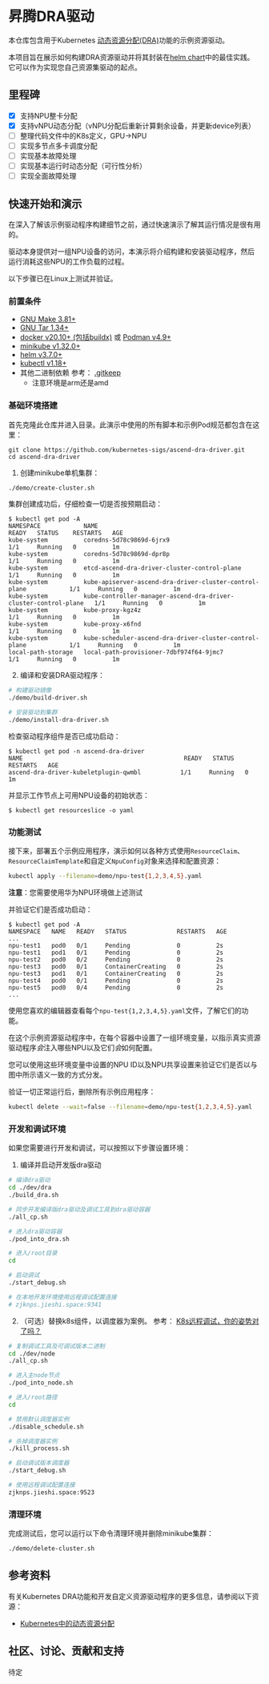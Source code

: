 # 昇腾DRA驱动

本仓库包含用于Kubernetes [动态资源分配(DRA)](https://kubernetes.io/docs/concepts/scheduling-eviction/dynamic-resource-allocation/)功能的示例资源驱动。

本项目旨在展示如何构建DRA资源驱动并将其封装在[helm chart](https://helm.sh/)中的最佳实践。它可以作为实现您自己资源集驱动的起点。

## 里程碑
- [x] 支持NPU整卡分配
- [x] 支持vNPU动态分配（vNPU分配后重新计算剩余设备，并更新device列表）
- [ ] 整理代码文件中的K8s定义，GPU->NPU
- [ ] 实现多节点多卡调度分配
- [ ] 实现基本故障处理
- [ ] 实现基本运行时动态分配（可行性分析）
- [ ] 实现全面故障处理

## 快速开始和演示

在深入了解该示例驱动程序构建细节之前，通过快速演示了解其运行情况是很有用的。

驱动本身提供对一组NPU设备的访问，本演示将介绍构建和安装驱动程序，然后运行消耗这些NPU的工作负载的过程。

以下步骤已在Linux上测试并验证。

### 前置条件

* [GNU Make 3.81+](https://www.gnu.org/software/make/)
* [GNU Tar 1.34+](https://www.gnu.org/software/tar/)
* [docker v20.10+ (包括buildx)](https://docs.docker.com/engine/install/) 或 [Podman v4.9+](https://podman.io/docs/installation)
* [minikube v1.32.0+](https://minikube.sigs.k8s.io/docs/start/)
* [helm v3.7.0+](https://helm.sh/docs/intro/install/)
* [kubectl v1.18+](https://kubernetes.io/docs/reference/kubectl/)
* 其他二进制依赖 参考： [.gitkeep](dev/tools/.gitkeep)
  - 注意环境是arm还是amd

### 基础环境搭建

首先克隆此仓库并进入目录。此演示中使用的所有脚本和示例Pod规范都包含在这里：
```
git clone https://github.com/kubernetes-sigs/ascend-dra-driver.git
cd ascend-dra-driver
```

1. 创建minikube单机集群：
```bash
./demo/create-cluster.sh
```

集群创建成功后，仔细检查一切是否按预期启动：
```console
$ kubectl get pod -A
NAMESPACE            NAME                                                              READY   STATUS    RESTARTS   AGE
kube-system          coredns-5d78c9869d-6jrx9                                          1/1     Running   0          1m
kube-system          coredns-5d78c9869d-dpr8p                                          1/1     Running   0          1m
kube-system          etcd-ascend-dra-driver-cluster-control-plane                      1/1     Running   0          1m
kube-system          kube-apiserver-ascend-dra-driver-cluster-control-plane            1/1     Running   0          1m
kube-system          kube-controller-manager-ascend-dra-driver-cluster-control-plane   1/1     Running   0          1m
kube-system          kube-proxy-kgz4z                                                  1/1     Running   0          1m
kube-system          kube-proxy-x6fnd                                                  1/1     Running   0          1m
kube-system          kube-scheduler-ascend-dra-driver-cluster-control-plane            1/1     Running   0          1m
local-path-storage   local-path-provisioner-7dbf974f64-9jmc7                           1/1     Running   0          1m
```

2. 编译和安装DRA驱动程序：
```bash
# 构建驱动镜像
./demo/build-driver.sh

# 安装驱动到集群
./demo/install-dra-driver.sh
```

检查驱动程序组件是否已成功启动：
```console
$ kubectl get pod -n ascend-dra-driver
NAME                                             READY   STATUS    RESTARTS   AGE
ascend-dra-driver-kubeletplugin-qwmbl           1/1     Running   0          1m
```

并显示工作节点上可用NPU设备的初始状态：
```
$ kubectl get resourceslice -o yaml
```

### 功能测试

接下来，部署五个示例应用程序，演示如何以各种方式使用`ResourceClaim`、`ResourceClaimTemplate`和自定义`NpuConfig`对象来选择和配置资源：
```bash
kubectl apply --filename=demo/npu-test{1,2,3,4,5}.yaml
```
**注意**：您需要使用华为NPU环境做上述测试

并验证它们是否成功启动：
```console
$ kubectl get pod -A
NAMESPACE   NAME   READY   STATUS              RESTARTS   AGE
...
npu-test1   pod0   0/1     Pending             0          2s
npu-test1   pod1   0/1     Pending             0          2s
npu-test2   pod0   0/2     Pending             0          2s
npu-test3   pod0   0/1     ContainerCreating   0          2s
npu-test3   pod1   0/1     ContainerCreating   0          2s
npu-test4   pod0   0/1     Pending             0          2s
npu-test5   pod0   0/4     Pending             0          2s
...
```

使用您喜欢的编辑器查看每个`npu-test{1,2,3,4,5}.yaml`文件，了解它们的功能。

在这个示例资源驱动程序中，在每个容器中设置了一组环境变量，以指示真实资源驱动程序*会*注入哪些NPU以及它们*会*如何配置。

您可以使用这些环境变量中设置的NPU ID以及NPU共享设置来验证它们是否以与图中所示语义一致的方式分发。

验证一切正常运行后，删除所有示例应用程序：
```bash
kubectl delete --wait=false --filename=demo/npu-test{1,2,3,4,5}.yaml
```

### 开发和调试环境

如果您需要进行开发和调试，可以按照以下步骤设置环境：

1. 编译并启动开发版dra驱动
```bash
# 编译dra驱动
cd ./dev/dra
./build_dra.sh

# 同步开发编译版dra驱动及调试工具到dra驱动容器
./all_cp.sh

# 进入dra驱动容器
./pod_into_dra.sh

# 进入/root目录
cd

# 启动调试
./start_debug.sh

# 在本地开发环境使用远程调试配置连接
# zjknps.jieshi.space:9341
```

2. （可选）替换k8s组件，以调度器为案例。 参考： [K8s远程调试，你的姿势对了吗？](https://cloud.tencent.com/developer/article/1624638)
```bash
# 复制调试工具及可调试版本二进制
cd ./dev/node
./all_cp.sh

# 进入主node节点
./pod_into_node.sh

# 进入/root路径
cd 

# 禁用默认调度器实例
./disable_schedule.sh

# 杀掉调度器实例
./kill_process.sh

# 启动调试版本调度器
./start_debug.sh

# 使用远程调试配置连接
zjknps.jieshi.space:9523
```

### 清理环境

完成测试后，您可以运行以下命令清理环境并删除minikube集群：
```bash
./demo/delete-cluster.sh
```

## 参考资料

有关Kubernetes DRA功能和开发自定义资源驱动程序的更多信息，请参阅以下资源：

* [Kubernetes中的动态资源分配](https://kubernetes.io/docs/concepts/scheduling-eviction/dynamic-resource-allocation/)

## 社区、讨论、贡献和支持
待定